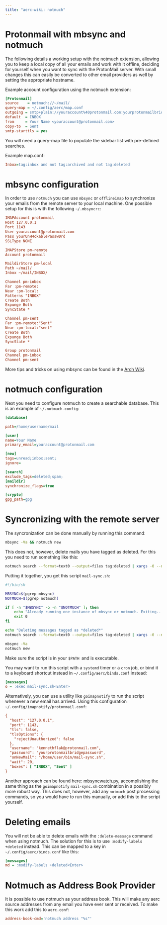 ```yaml
---
title: "aerc-wiki: notmuch"
---
```


# Protonmail with mbsync and notmuch

The following details a working setup with the notmuch extension,
allowing you to keep a local copy of all your emails and work with it
offline, deciding for yourself when you want to sync with the ProtonMail
server. With small changes this can easily be converted to other email
providers as well by setting the appropriate hostname.

Example account configuration using the notmuch extension:

```ini
[Protonmail]
source    = notmuch://~/mail/
query-map = ~/.config/aerc/map.conf
outgoing = smtp+plain://youraccount%40protonmail.com:yourprotonmailbridgepassword27.0.0.1:1025
default  = INBOX
from     = Your Name <youraccount@protonmail.com>
copy-to  = Sent
smtp-starttls = yes
```
You will need a query-map file to populate the sidebar list with
pre-defined searches.

Example map.conf:

```ini
Inbox=tag:inbox and not tag:archived and not tag:deleted
```
# mbsync configuration

In order to use `notmuch` you can use `mbsync`
or `offlineimap` to synchronize your emails from the remote server to
your local machine. One possible setup for this is with the following
`~/.mbsyncrc`:

```ini
IMAPAccount protonmail
Host 127.0.0.1
Port 1143
User youraccount@protonmail.com
Pass yourUnH4ckablePassw0rd
SSLType NONE

IMAPStore pm-remote
Account protonmail

MaildirStore pm-local
Path ~/mail/
Inbox ~/mail/INBOX/

Channel pm-inbox
Far :pm-remote:
Near :pm-local:
Patterns "INBOX"
Create Both
Expunge Both
SyncState *

Channel pm-sent
Far :pm-remote:"Sent"
Near :pm-local:"sent"
Create Both
Expunge Both
SyncState *

Group protonmail
Channel pm-inbox
Channel pm-sent
```
More tips and tricks on using mbsync can be found in the [Arch
Wiki](https://wiki.archlinux.org/title/Isync).

# notmuch configuration

Next you need to configure notmuch to create a searchable database.
This is an example of `~/.notmuch-config`:

```ini
[database]

path=/home/username/mail

[user]
name=Your Name
primary_email=youraccount@protonmail.com

[new]
tags=unread;inbox;sent;
ignore=

[search]
exclude_tags=deleted;spam;
[maildir]
synchronize_flags=true

[crypto]
gpg_path=gpg
```

# Syncronizing with the remote server

The syncronization can be done manually by running this command:

```bash
mbsync -Va && notmuch new
```
This does not, however, delete mails you have tagged as deleted. For
this you need to run something like this:

```bash
notmuch search --format=text0 --output=files tag:deleted | xargs -0 --no-run-if-empty rm -v
```

Putting it together, you get this script `mail-sync.sh`:

```bash
#!/bin/sh

MBSYNC=$(pgrep mbsync)
NOTMUCH=$(pgrep notmuch)

if [ -n "$MBSYNC" -o -n "$NOTMUCH" ]; then
    echo "Already running one instance of mbsync or notmuch. Exiting..."
    exit 0
fi

echo "Deleting messages tagged as *deleted*"
notmuch search --format=text0 --output=files tag:deleted | xargs -0 --no-run-if-empty rm -v

mbsync -Va
notmuch new
```

Make sure the script is in your `$PATH `and is executable.

You may want to run this script with a `systemd` timer or a `cron` job,
or bind it to a keyboard shortcut instead in `~/.config/aerc/binds.conf`
instead:
```ini
[messages]
o = :exec mail-sync.sh<Enter>
```

Alternatively, you can use a utility like `goimapnotify` to run the
script whenever a new email has arrived. Using this configuration
`~/.config/imapnotify/protonmail.conf`:

```ini
{
  "host": "127.0.0.1",
  "port": 1143,
  "tls": false,
  "tlsOptions": {
    "rejectUnauthorized": false
  },
  "username": "kennethflak@protonmail.com",
  "password": "yourprotonmailbridgepassword",
  "onNewMail": "/home/user/bin/mail-sync.sh",
  "wait": 20,
  "boxes": [ "INBOX", "Sent" ]
}
```

Another approach can be found here:
[mbsyncwatch.py](https://git.sr.ht/~rjarry/dotfiles/tree/fdbea3ba273cd696b1ab001c6aeaba14a71320a9/item/bin/mbsyncwatch.py),
accomplishing the same thing as the `goimapnotify` `mail-sync.sh`
combination in a possibly more robust way. This does not, however, add
any `notmuch` post processing commands, so you would have to run this
manually, or add this to the script yourself.

# Deleting emails

You will not be able to delete emails with the `:delete-message`
command when using notmuch. The solution for this is to use
`:modify-labels +deleted` instead. This can be mapped to a key in
`~/.config/aerc/binds.conf` like this:

```ini
[messages]
md = :modify-labels +deleted<Enter>
```

# Notmuch as Address Book Provider

It is possible to use notmuch as your address book. This will make any
aerc source addresses from any email you have ever sent or received. To
make this work add this to `aerc.conf`:
```ini
address-book-cmd='notmuch address "%s"'
```
